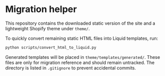 # Migration helper

This repository contains the downloaded static version of the site and a lightweight Shopify theme under `theme/`.

To quickly convert remaining static HTML files into Liquid templates, run:

```bash
python scripts/convert_html_to_liquid.py
```

Generated templates will be placed in `theme/templates/generated/`.
These files are only for migration reference and should remain untracked.
The directory is listed in `.gitignore` to prevent accidental commits.


